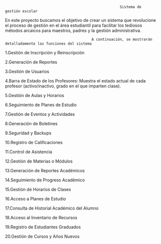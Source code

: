                                                          Sistema de gestión escolar

En este proyecto buscamos el objetivo de crear un sistema que revolucione el proceso de gestión en el área estudiantil para facilitar los tediosos métodos arcaicos para maestros, padres y la gestión administrativa.

                                            A continuación, se mostrarán detalladamente las funciones del sistema

1.Gestión de Inscripción y Reinscripción

2.Generación de Reportes

3.Gestión de Usuarios

4.Barra de Estado de los Profesores: Muestra el estado actual de cada profesor (activo/inactivo, grado en el que imparten clase).

5.Gestión de Aulas y Horarios

6.Seguimiento de Planes de Estudio

7.Gestión de Eventos y Actividades

8.Generación de Boletines

9.Seguridad y Backups

10.Registro de Calificaciones

11.Control de Asistencia

12.Gestión de Materias o Módulos

13.Generación de Reportes Académicos

14.Seguimiento de Progreso Académico

15.Gestión de Horarios de Clases

16.Acceso a Planes de Estudio

17.Consulta de Historial Académico del Alumno

18.Acceso al Inventario de Recursos

19.Registro de Estudiantes Graduados

20.Gestión de Cursos y Años Nuevos
